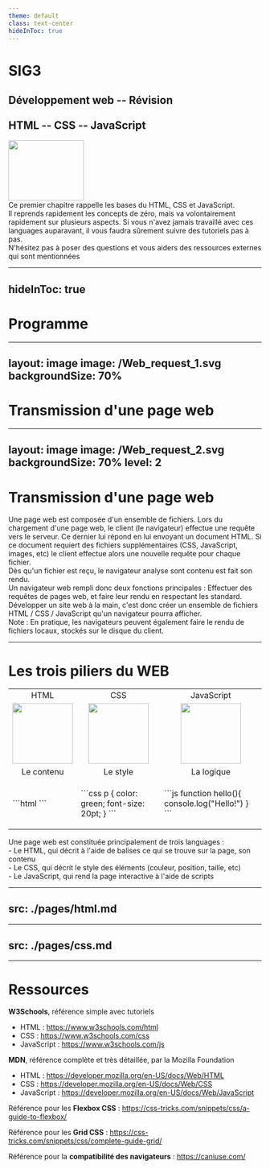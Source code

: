 ```yaml
---
theme: default
class: text-center
hideInToc: true
---
```


# SIG3

## Développement web -- Révision <br><br> HTML -- CSS -- JavaScript

<img src="/heig_vd.svg" class="absolute left-30px bottom-30px" width="150px">

<div class="handout_notes">
  Ce premier chapitre rappelle les bases du HTML, CSS et JavaScript. <br>
  Il reprends rapidement les concepts de zéro, mais va volontairement rapidement sur plusieurs aspects.
  Si vous n'avez jamais travaillé avec ces languages auparavant, il vous faudra sûrement suivre des tutoriels pas à pas. <br>
  N'hésitez pas à poser des questions et vous aiders des ressources externes qui sont mentionnées
</div>

---
hideInToc: true
---

# Programme 
<Toc minDepth="1" maxDepth="1" />

---
layout: image
image: /Web_request_1.svg
backgroundSize: 70%
---
# Transmission d'une page web

---
layout: image
image: /Web_request_2.svg
backgroundSize: 70%
level: 2
---

# Transmission d'une page web

<div class="handout_notes">
  Une page web est composée d'un ensemble de fichiers.
  Lors du chargement d'une page web, le client (le navigateur) effectue une requête vers le serveur. Ce dernier lui répond en lui envoyant un document HTML. Si ce document requiert des fichiers supplémentaires (CSS, JavaScript, images, etc) le client effectue alors une nouvelle requête pour chaque fichier.<br>
  Dès qu'un fichier est reçu, le navigateur analyse sont contenu est fait son rendu. <br>
  Un navigateur web rempli donc deux fonctions principales : Effectuer des requêtes de pages web, et faire leur rendu en respectant les standard.<br>
  Développer un site web à la main, c'est donc créer un ensemble de fichiers HTML / CSS / JavaScript qu'un navigateur pourra afficher. <br>
  Note : En pratique, les navigateurs peuvent également faire le rendu de fichiers locaux, stockés sur le disque du client.
</div>

---

# Les trois piliers du WEB

<style>
  img{
    height:120px;
    margin:auto;
  }
  td{
    text-align:center;
  }
  .code td{
    text-align:left;
    height:100px;
  }
</style>

<table><tbody>
<tr><td>HTML</td><td>CSS</td><td>JavaScript</td></tr>
<tr><td><img src="/html5.svg"></td><td><img src="/css3.svg"></td><td><img src="/js.svg"></td></tr>
<tr><td>Le contenu</td><td>Le style</td><td>La logique</td></tr>
<tr class="code">
  <td>
```html
<!DOCTYPE html>
<html lang="fr">
  <head>
    <title>Titre</title>
  </head>
  <body>
  </body>
</html>
```
  </td>
  <td>
```css
p {
    color: green;
    font-size: 20pt;
}
```
  </td>
  <td>
```js
function hello(){
  console.log("Hello!")
}
```
  </td>
</tr>
</tbody></table>

<div class="handout_notes">
  Une page web est constituée principalement de trois languages : <br>
  - Le HTML, qui décrit à l'aide de balises ce qui se trouve sur la page, son contenu <br>
  - Le CSS, qui décrit le style des éléments (couleur, position, taille, etc) <br>
  - Le JavaScript, qui rend la page interactive à l'aide de scripts
</div>

---
src: ./pages/html.md
---

---
src: ./pages/css.md
---

---

# Ressources
<span></span>

**W3Schools**, référence simple avec tutoriels
- HTML : https://www.w3schools.com/html
- CSS : https://www.w3schools.com/css
- JavaScript : https://www.w3schools.com/js

**MDN**, référence complète et très détaillée, par la Mozilla Foundation
- HTML : https://developer.mozilla.org/en-US/docs/Web/HTML
- CSS : https://developer.mozilla.org/en-US/docs/Web/CSS
- JavaScript : https://developer.mozilla.org/en-US/docs/Web/JavaScript

Référence pour les **Flexbox CSS** : https://css-tricks.com/snippets/css/a-guide-to-flexbox/

Référence pour les **Grid CSS** : https://css-tricks.com/snippets/css/complete-guide-grid/

Référence pour la **compatibilité des navigateurs** : https://caniuse.com/


